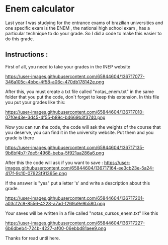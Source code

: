 # Enem calculator
Last year I was studying for the entrance exams of brazilian universities and one specific exam is the ENEM , the national high school exam , has a particular technique to do your grade. So I did a code to make this easier to do this grade.

## Instructions :

First of all, you need to take your grades in the INEP website

https://user-images.githubusercontent.com/65844604/136717077-346a105c-4bbc-4f58-a06c-470db178142e.png

After this, you must create a txt file called "notas_enem.txt" in the same folder that you put the code, don´t forget to keep this extension. In this file you put your grades like this:

https://user-images.githubusercontent.com/65844604/136717010-07f0e43e-3d45-4f55-b89c-b4669b3f3740.png

Now you can run the code, the code will ask the weights of the course that you deserve, you can find it in the university website.
Put them and you grade is there

https://user-images.githubusercontent.com/65844604/136717135-9b6bf4b7-7de5-4968-beba-5f921aa286a6.png

After this the code will ask if you want to save :
https://user-images.githubusercontent.com/65844604/136717164-ee3cb23e-5a24-417f-9c10-07923f91365e.png

If the answer is "yes" put a letter 's' and write a description about this grade.

https://user-images.githubusercontent.com/65844604/136717201-a03c12c9-8556-4228-a7ad-f269a9e9b580.png

Your saves will be written in a file called "notas_cursos_enem.txt" like this

https://user-images.githubusercontent.com/65844604/136717227-6b6dbeb4-724b-4227-af00-06ebbd81aee9.png

Thanks for read until here.

